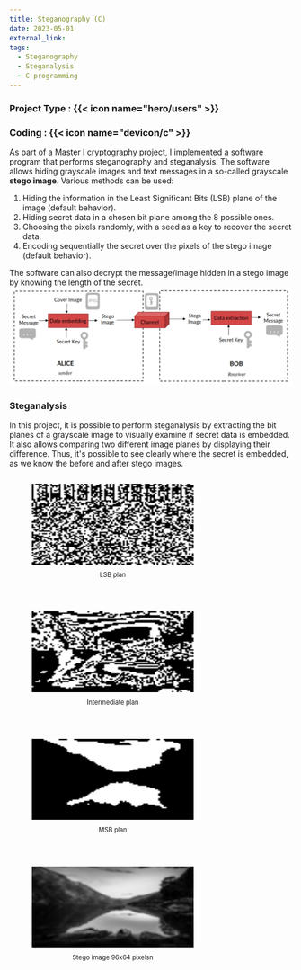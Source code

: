 ```yaml
---
title: Steganography (C)
date: 2023-05-01
external_link:
tags:
  - Steganography
  - Steganalysis
  - C programming
---
```


### Project Type : {{< icon name="hero/users" >}} 
### Coding       : {{< icon name="devicon/c" >}}


As part of a Master I cryptography project, I implemented a software program that performs steganography and steganalysis. The software allows hiding grayscale images and text messages in a so-called grayscale **stego image**. Various methods can be used:
1. Hiding the information in the Least Significant Bits (LSB) plane of the image (default behavior).
2. Hiding secret data in a chosen bit plane among the 8 possible ones.
3. Choosing the pixels randomly, with a seed as a key to recover the secret data.
4. Encoding sequentially the secret over the pixels of the stego image (default behavior).

The software can also decrypt the message/image hidden in a stego image by knowing the length of the secret.
![image](image.png)
### Steganalysis

In this project, it is possible to perform steganalysis by extracting the bit planes of a grayscale image to visually examine if secret data is embedded. It also allows comparing two different image planes by displaying their difference. Thus, it's possible to see clearly where the secret is embedded, as we know the before and after stego images.

<html lang="en">
<head>
    <meta charset="UTF-8">
    <meta name="viewport" content="width=device-width, initial-scale=1.0">
    <title>Bit plan extraction of a stego image</title>
    <style>
        .image-gallery {
            display: flex;
            gap: 30px; 
            flex-wrap: wrap;
        }
        .image-item {
            text-align: center;
            max-width: 288px; 
        }
        .image-item img {
            width: 288px; 
            height: 144px;
        }
        .image-item figcaption {
            margin-top: 8px;
            font-size: 0.8em; 
        }
    </style>
</head>
<body>
    <div class="image-gallery">
        <figure class="image-item">
            <img src="frame_1.jpg" >
            <figcaption>LSB plan</figcaption>
        </figure>
        <figure class="image-item">
            <img src="frame_5.jpg">
            <figcaption>Intermediate plan</figcaption>
        </figure>
        <figure class="image-item">
            <img src="frame_8.jpg">
            <figcaption>MSB plan</figcaption>
        </figure>
        <figure class="image-item">
            <img src="hote_96x64.png">
            <figcaption>Stego image 96x64 pixelsn</figcaption>
        </figure>
    </div>
</body>
</html>

<!--more-->
